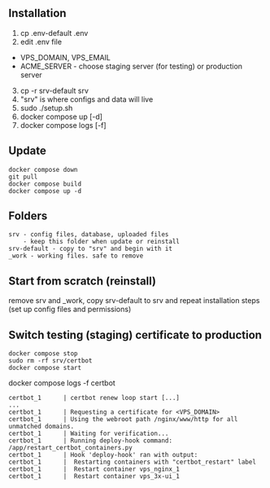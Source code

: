 ## Installation
1. cp .env-default .env
2. edit .env file
  - VPS_DOMAIN, VPS_EMAIL
  - ACME_SERVER - choose staging server (for testing) or production server
3. cp -r srv-default srv
4. "srv" is where configs and data will live
5. sudo ./setup.sh
6. docker compose up [-d]
7. docker compose logs [-f]

## Update
    docker compose down
    git pull
    docker compose build
    docker compose up -d

## Folders
    srv - config files, database, uploaded files
        - keep this folder when update or reinstall
    srv-default - copy to "srv" and begin with it
    _work - working files. safe to remove

## Start from scratch (reinstall)
remove srv and _work, 
copy srv-default to srv and repeat installation steps (set up config files and permissions)


## Switch testing (staging) certificate to production

    docker compose stop
    sudo rm -rf srv/certbot
    docker compose start

docker compose logs -f certbot

    certbot_1      | certbot renew loop start [...]
    ...
    certbot_1      | Requesting a certificate for <VPS_DOMAIN>
    certbot_1      | Using the webroot path /nginx/www/http for all unmatched domains.
    certbot_1      | Waiting for verification...
    certbot_1      | Running deploy-hook command: /app/restart_certbot_containers.py
    certbot_1      | Hook 'deploy-hook' ran with output:
    certbot_1      |  Restarting containers with "certbot_restart" label
    certbot_1      |  Restart container vps_nginx_1
    certbot_1      |  Restart container vps_3x-ui_1
